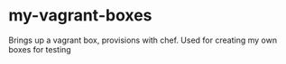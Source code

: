 my-vagrant-boxes
================

Brings up a vagrant box, provisions with chef. Used for creating my own boxes for testing
